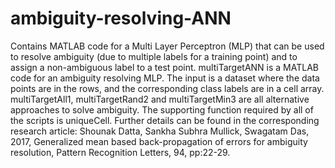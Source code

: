 # ambiguity-resolving-ANN
Contains MATLAB code for a Multi Layer Perceptron (MLP) that can be used to resolve ambiguity (due to multiple labels for a training point) and to assign a non-ambiguous label to a test point. multiTargetANN is a MATLAB code for an ambiguity resolving MLP. The input is a dataset where the data points are in the rows, and the corresponding class labels are in a cell array. multiTargetAll1, multiTargetRand2 and multiTargetMin3 are all alternative approaches to solve ambiguity. The supporting function required by all of the scripts is uniqueCell.
Further details can be found in the corresponding research article:
Shounak Datta, Sankha Subhra Mullick, Swagatam Das, 2017, Generalized mean based back-propagation of errors for ambiguity resolution, Pattern Recognition Letters, 94, pp:22-29.

